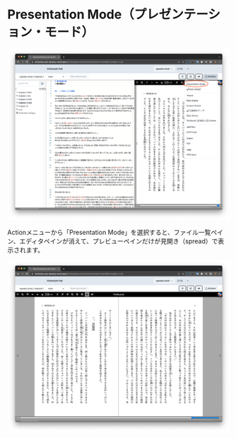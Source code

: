 # Presentation Mode（プレゼンテーション・モード）

![ ](images/functions-of-the-actions-menu/presentation-mode/fig-1.png)

Actionメニューから「Presentation Mode」を選択すると、ファイル一覧ペイン、エディタペインが消えて、プレビューペインだけが見開き（spread）で表示されます。

![ ](images/functions-of-the-actions-menu/presentation-mode/fig-2.png)

